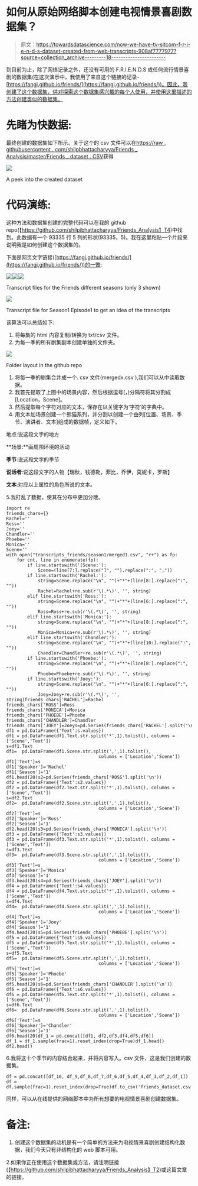 # 如何从原始网络脚本创建电视情景喜剧数据集？

> 原文：<https://towardsdatascience.com/now-we-have-tv-sitcom-f-r-i-e-n-d-s-dataset-created-from-web-transcripts-908af7777977?source=collection_archive---------18----------------------->

到目前为止，除了网络记录之外，还没有可用的 F.R.I.E.N.D.S 或任何流行情景喜剧的数据集(在这次演示中，我使用了来自这个链接的记录-[https://fangj.github.io/friends/](https://fangj.github.io/friends/))。因此，我创建了这个数据集，供对探索这个数据集感兴趣的每个人使用，并使用这里描述的方法创建类似的数据集。

# 先睹为快数据:

最终创建的数据集如下所示。关于这个的 csv 文件可以在[https://raw . githubusercontent . com/shilpbhattacharyya/Friends _ Analysis/master/Friends _ dataset . CSV](https://raw.githubusercontent.com/shilpibhattacharyya/Friends_Analysis/master/friends_dataset.csv)获得

![](img/d1c7b32e7766e95b50f6575cc585d5af.png)

A peek into the created dataset

# 代码演练:

这种方法和数据集创建的完整代码可以在我的 github repo(【https://github.com/shilpibhattacharyya/Friends_Analysis】T4)中找到。此数据有一个 93335 行 5 列的形状(93335，5)。我在这里粘贴一个片段来说明我是如何创建这个数据集的。

下面是网页文字链接([https://fangj.github.io/friends/](https://fangj.github.io/friends/))的一瞥:

![](img/dd1c8e5cb84b7555ea6d4b59796e9697.png)![](img/2d21c43e4555199367a05cd9ab867582.png)![](img/d89351fe58e597c33956c45b12a89505.png)

Transcript files for the Friends different seasons (only 3 shown)

![](img/f4d7b88b6c3f96dc4fe0ddff22d58854.png)

Transcript file for Season1 Episode1 to get an idea of the transcripts

该算法可以总结如下:

1.  将每集的 html 内容复制/转换为 txt/csv 文件。
2.  为每一季的所有剧集副本创建单独的文件夹。

![](img/e16c09941bbd6ad9351b90f295e8ebd1.png)

Folder layout in the github repo

1.  将每一季的剧集合并成一个. csv 文件(mergedx.csv ),我们可以从中读取数据。
2.  我首先提取了上图中的场景内容，然后根据逗号(，)分隔符将其分割成[Location，Scene]。
3.  然后提取每个字符对应的文本，保存在以关键字为‘字符’的字典中。
4.  用文本加场景创建一个熊猫系列，并分割以创建一个由列[位置、场景、季节、演讲者、文本]组成的数据帧，定义如下。

地点:说这段文字的地方

**场景:**画周围环境的活动

**季节**:说这段文字的季节

**说话者**:说这段文字的人物【瑞秋，钱德勒，菲比，乔伊，莫妮卡，罗斯】

**文本**:对应以上属性的角色所说的文本。

5.我打乱了数据，使其在分布中更加分散。

```
import re
friends_chars={} 
Rachel=''
Ross=''
Joey=''
Chandler=''
Phoebe=''
Monica=''
Scene=''
with open("transcripts_friends/season1/merged1.csv", "r+") as fp:
    for cnt, line in enumerate(fp):
        if line.startswith('[Scene:'):
            Scene=(line[7:].replace("]", "").replace(":", ","))
        if line.startswith('Rachel:'):
            string=Scene.replace("\n", "")+"*"+(line[8:].replace(":", ""))
            Rachel=Rachel+re.sub(r'\(.*\)', '', string)
        elif line.startswith('Ross:'):
            string=Scene.replace("\n", "")+"*"+(line[6:].replace(":", ""))
            Ross=Ross+re.sub(r'\(.*\)', '', string)
        elif line.startswith('Monica:'):
            string=Scene.replace("\n", "")+"*"+(line[8:].replace(":", ""))
            Monica=Monica+re.sub(r'\(.*\)', '', string)
        elif line.startswith('Chandler:'):
            string=Scene.replace("\n", "")+"*"+(line[10:].replace(":", ""))
            Chandler=Chandler+re.sub(r'\(.*\)', '', string)
        if line.startswith('Phoebe:'):
            string=Scene.replace("\n", "")+"*"+(line[8:].replace(":", ""))
            Phoebe=Phoebe+re.sub(r'\(.*\)', '', string)
        if line.startswith('Joey:'):
            string=Scene.replace("\n", "")+"*"+(line[6:].replace(":", ""))
            Joey=Joey+re.sub(r'\(.*\)', '', string)friends_chars['RACHEL']=Rachel
friends_chars['ROSS']=Ross
friends_chars['MONICA']=Monica
friends_chars['PHOEBE']=Phoebe
friends_chars['CHANDLER']=Chandler
friends_chars['JOEY']=Joeys=pd.Series(friends_chars['RACHEL'].split('\n'))
df1 = pd.DataFrame({'Text':s.values})
df1 = pd.DataFrame(df1.Text.str.split('*',1).tolist(), columns = ['Scene','Text'])
s=df1.Text
df1=  pd.DataFrame(df1.Scene.str.split(',',1).tolist(),
                                   columns = ['Location','Scene'])
df1['Text']=s
df1['Speaker']='Rachel'
df1['Season']='1'
df1.head(20)s2=pd.Series(friends_chars['ROSS'].split('\n'))
df2 = pd.DataFrame({'Text':s2.values})
df2 = pd.DataFrame(df2.Text.str.split('*',1).tolist(), columns = ['Scene','Text'])
s=df2.Text
df2=  pd.DataFrame(df2.Scene.str.split(',',1).tolist(),
                                   columns = ['Location','Scene'])
df2['Text']=s
df2['Speaker']='Ross'
df2['Season']='1' 
df2.head(20)s3=pd.Series(friends_chars['MONICA'].split('\n'))
df3 = pd.DataFrame({'Text':s3.values})
df3 = pd.DataFrame(df3.Text.str.split('*',1).tolist(), columns = ['Scene','Text'])
s=df3.Text
df3=  pd.DataFrame(df3.Scene.str.split(',',1).tolist(),
                                   columns = ['Location','Scene'])
df3['Text']=s
df3['Speaker']='Monica'
df3['Season']='1'                         
df3.head(20)s4=pd.Series(friends_chars['JOEY'].split('\n'))
df4 = pd.DataFrame({'Text':s4.values})
df4 = pd.DataFrame(df4.Text.str.split('*',1).tolist(), columns = ['Scene','Text'])
s=df4.Text
df4=  pd.DataFrame(df4.Scene.str.split(',',1).tolist(),
                                   columns = ['Location','Scene'])
df4['Text']=s
df4['Speaker']='Joey'
df4['Season']='1'                            
df4.head(20)s5=pd.Series(friends_chars['PHOEBE'].split('\n'))
df5 = pd.DataFrame({'Text':s5.values})
df5 = pd.DataFrame(df5.Text.str.split('*',1).tolist(), columns = ['Scene','Text'])
s=df5.Text
df5=  pd.DataFrame(df5.Scene.str.split(',',1).tolist(),
                                   columns = ['Location','Scene'])
df5['Text']=s
df5['Speaker']='Phoebe'
df5['Season']='1'                           
df5.head(20)s6=pd.Series(friends_chars['CHANDLER'].split('\n'))
df6 = pd.DataFrame({'Text':s6.values})
df6 = pd.DataFrame(df6.Text.str.split('*',1).tolist(), columns = ['Scene','Text'])
s=df6.Text
df6=  pd.DataFrame(df6.Scene.str.split(',',1).tolist(),
                                   columns = ['Location','Scene'])
df6['Text']=s
df6['Speaker']='Chandler'
df6['Season']='1'                            
df6.head(20)df_1 = pd.concat([df1, df2,df3,df4,df5,df6])
df_1 = df_1.sample(frac=1).reset_index(drop=True)df_1.head()
df2.head()
```

6.我将这十个季节的内容结合起来，并将内容写入。csv 文件，这是我们创建的数据集。

```
df = pd.concat([df_10, df_9,df_8,df_7,df_6,df_5,df_4,df_3,df_2,df_1])
df = df.sample(frac=1).reset_index(drop=True)df.to_csv('friends_dataset.csv')
```

同样，可以从在线提供的网络脚本中为所有想要的电视情景喜剧创建数据集。

# **备注:**

1.  创建这个数据集的动机是有一个简单的方法来为电视情景喜剧创建结构化数据，我们今天只有非结构化的 web 脚本可用。

2.如果你正在使用这个数据集或方法，请注明链接(【https://github.com/shilpibhattacharyya/Friends_Analysis】T2)或这篇文章的链接。